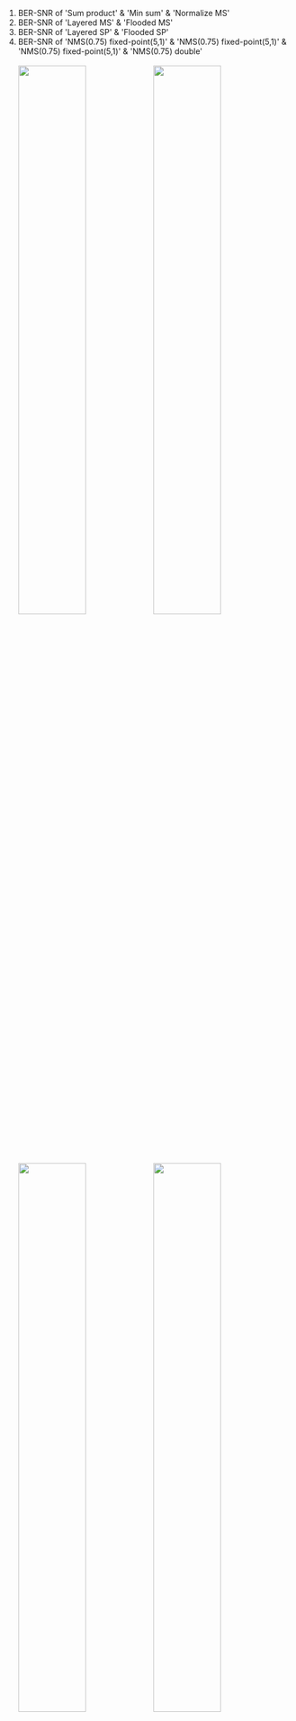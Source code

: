 1. BER-SNR of 'Sum product' & 'Min sum' & 'Normalize MS'<br>
2. BER-SNR of 'Layered MS' & 'Flooded MS'<br>
3. BER-SNR of 'Layered SP' & 'Flooded SP'<br>
4. BER-SNR of 'NMS(0.75) fixed-point(5,1)' & 'NMS(0.75) fixed-point(5,1)' & 'NMS(0.75) fixed-point(5,1)' & 'NMS(0.75) double'<br><br>
<img src="https://github.com/linkingmon/QCLDPC-analysis/blob/master/figure/myplot1.png" width=50%><img src="https://github.com/linkingmon/QCLDPC-analysis/blob/master/figure/myplot2.PNG" width=50%><br>
<img src="https://github.com/linkingmon/QCLDPC-analysis/blob/master/figure/myplot3.PNG" width=50%><img src="https://github.com/linkingmon/QCLDPC-analysis/blob/master/figure/myplot4.png" width=50%><br>
